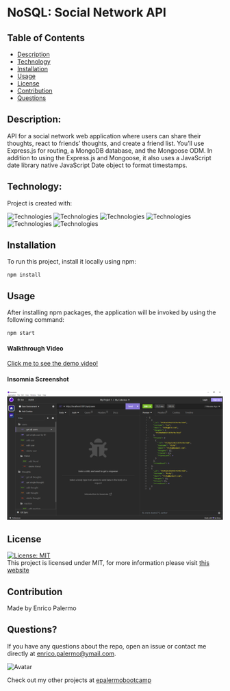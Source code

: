# NoSQL: Social Network API

## Table of Contents

- [Description](#description)
- [Technology](#technology)
- [Installation](#installation)
- [Usage](#usage)
- [License](#license)
- [Contribution](#contribution)
- [Questions](#questions)

## Description:

API for a social network web application where users can share their thoughts, react to friends’ thoughts, and create a friend list. You’ll use Express.js for routing, a MongoDB database, and the Mongoose ODM. In addition to using the Express.js and Mongoose, it also uses a JavaScript date library native JavaScript Date object to format timestamps.

## Technology:

Project is created with:

![Technologies](https://img.shields.io/badge/-Git-F05032?logo=Git&logoColor=white)
![Technologies](https://img.shields.io/badge/-JavaScript-007396?logo=JavaScript&logoColor=white)
![Technologies](https://img.shields.io/badge/-Node.js-339933?logo=Node.js&logoColor=white)
![Technologies](https://img.shields.io/badge/-npm-CB3837?logo=npm&logoColor=white)
![Technologies](https://img.shields.io/badge/-MongoDB-47A248?logo=MongoDB&logoColor=white)
![Technologies](https://img.shields.io/badge/-Insomnia-4000BF?logo=Insomnia&logoColor=white)

## Installation

To run this project, install it locally using npm:

```
npm install
```

## Usage

After installing npm packages, the application will be invoked by using the following command:

```
npm start
```

#### Walkthrough Video

[Click me to see the demo video!](https://drive.google.com/file/d/1FXiiydAKLNUMpM2rL116kyB9-FHf1SUS/view)

#### Insomnia Screenshot

![Screenshot](./screenshot/insomnia.png)

## License

[![License: MIT](https://img.shields.io/badge/License-MIT-yellow.svg)](https://opensource.org/licenses/MIT) <br>
This project is licensed under MIT, for more information please visit [this website](https://opensource.org/licenses/MIT)

## Contribution

Made by Enrico Palermo

## Questions?

If you have any questions about the repo, open an issue or contact me directly at [enrico.palermo@ymail.com](mailto:enrico.palermo@ymail.com).

![Avatar](https://avatars.githubusercontent.com/u/141057897?v=4&s=100)

Check out my other projects at [epalermobootcamp](https://github.com/epalermobootcamp)
